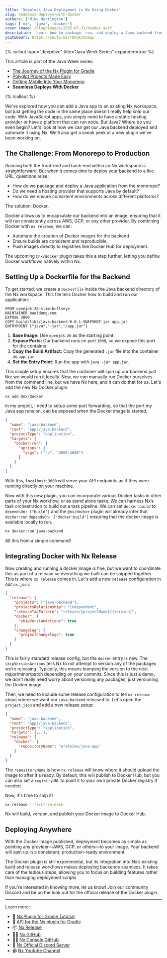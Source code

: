 ```yaml
---
title: 'Seamless Java Deployment in Nx Using Docker'
slug: seamless-deploys-with-docker
authors: ['Mike Hartington']
tags: ['nx', 'java', 'docker']
cover_image: /blog/images/2025-07-31/header.avif
description: 'Learn how to package, run, and deploy a Java backend from an Nx monorepo using the new Nx Docker plugin—automating builds, streamlining releases, and shipping production-ready containers.'
youtubeUrl: https://youtu.be/TOPxKJXUaqw
---
```


{% callout type="deepdive" title="Java Week Series" expanded=true %}

This article is part of the Java Week series:

- [The Journey of the Nx Plugin for Gradle](/blog/journey-of-the-nx-plugin-for-gradle)
- [Polyglot Projects Made Easy](/blog/spring-boot-with-nx)
- [Getting Mobile Into Your Monorepo](/blog/android-and-nx)
- **Seamless Deploys With Docker**

{% /callout %}

We've explored how you can add a Java app to an existing Nx workspace, but just getting the code in the same place doesn't really help _ship_ our code. With JavaScript apps, you simply need to have a static hosting provider or have a platform that can run node. But Java? Where do you even begin? Let's look at how we can get our Java backend deployed and automate it using Nx. We'll also get a sneak peek at a new plugin we've been working on.

## The Challenge: From Monorepo to Production

Running both the front-end and back-end within an Nx workspace is straightforward. But when it comes time to deploy your backend to a live URL, questions arise:

- How do we package and deploy a Java application from the monorepo?
- Do we need a hosting provider that supports Java by default?
- How do we ensure consistent environments across different platforms?

The solution: Docker.

Docker allows us to encapsulate our backend into an image, ensuring that it will run consistently across AWS, GCP, or any other provider. By combining Docker with `nx release`, we can:

- Automate the creation of Docker images for the backend.
- Ensure builds are consistent and reproducible.
- Push images directly to registries like Docker Hub for deployment.

The upcoming `@nx/docker` plugin takes this a step further, letting you define Docker workflows natively within Nx.

## Setting Up a Dockerfile for the Backend

To get started, we create a `Dockerfile` inside the Java backend directory of the Nx workspace. This file tells Docker how to build and run our application:

```
FROM openjdk:26-slim-bullseye
MAINTAINER baeldung.com
EXPOSE 3000
COPY build/libs/java-backend-0.0.1-SNAPSHOT.jar app.jar
ENTRYPOINT ["java","-jar","/app.jar"]
```

1. **Base Image:** Use `openjdk:26` as the starting point.
2. **Expose Ports:** Our backend runs on port `3000`, so we expose this port for the container.
3. **Copy the Build Artifact:** Copy the generated `.jar` file into the container as `app.jar`.
4. **Set the Entry Point:** Run the app with `java -jar app.jar`.

This simple setup ensures that the container will spin up our backend just like we would run it locally. Now, we can manually run Docker ourselves from the command line, but we have Nx here, and it can do that for us. Let's add the new Nx Docker plugin:

```bash
nx add @nx/docker
```

In my project, I need to setup some port forwarding, so that the port my Java app runs on, can be exposed when the Docker image is started.

```json
{
  "name": "java-backend",
  "root": "apps/java-backend",
  "projectType": "application",
  "targets": {
    "docker:run": {
      "options": {
        "args": ["-p", "3000:3000"]
      }
    }
  }
}
```

With this, `localhost:3000` will serve your API endpoints as if they were running directly on your machine.

Now with this new plugin, you can incorporate various Docker tasks in other parts of your Nx workflow, or as stand alone tasks. We can harness Nx’s task orchestration to build out a task pipeline. We can set `docker:build` to `dependsOn: ["build"]` and the `@nx/docker` plugin will already infer that `docker:run` `dependsOn: ["docker:build"]` ensuring that the docker image is available locally to run.

```bash
nx docker:run java-backend
```

All this from a simple command!

## Integrating Docker with Nx Release

Now creating and running a docker image is fine, but we want to coordinate this as part of a release so everything we built can be shipped together. This is where `nx release` comes in. Let's add a new `release` configuration in our `nx.json`:

```json
{
  "release": {
    "projects": ["java-backend"],
    "projectsRelationship": "independent",
    "releaseTagPattern": "release/{projectName}/{version}",
    "docker": {
      "skipVersionActions": true
    },
    "changelog": {
      "projectChangelogs": true
    }
  }
}
```

This is fairly standard release config, but the `docker` entry is new. The `skipVersionActions` tells Nx to not attempt to version any of the packages we’re releasing. Typically, this means bumping the version to the next major/minor/patch depending on your commits. Since this is just a demo, we don't really need worry about versioning any packages, just versioning the Docker image.

Then, we need to include some release configuration to tell `nx release` about where we want our `java-backend` released to. Let's open the `project.json` and add a new release setup:

```json
{
  "name": "java-backend",
  "root": "apps/java-backend",
  "projectType": "application",
  "targets": {...},
  "release": {
    "docker": {
      "repositoryName": "nrwlmike/java-app"
    }
  }
}
```

The `repositoryName` is how `nx release` will know where it should upload the image to after it's ready. By default, this will publish to Docker Hub, but you can also set a `registryURL` to point it to your own private Docker registry if needed.

Now, it's time to ship it!

```bash
nx release --first-release
```

Nx will build, version, and publish your Docker image to Docker Hub.

## Deploying Anywhere

With the Docker image published, deployment becomes as simple as pointing any provider—AWS, GCP, or others—to your image. Your backend will spin up in a consistent, production-ready environment.

The Docker plugin is still experimental, but its integration into Nx’s existing build and release workflows makes deploying backends seamless. It takes care of the tedious steps, allowing you to focus on building features rather than managing deployment scripts.

If you're interested in knowing more, let us know! Join our community Discord and be on the look out for the official release of the Docker plugin.

---

Learn more:

- 🌌 [Nx Plugin for Gradle Tutorial](/getting-started/tutorials/gradle-tutorial)
- 📖 [API for the Nx plugin for Gradle](/technologies/java/api)
- 📦 [Nx Release](/features/manage-releases)
- 👩‍💻 [Nx GitHub](https://github.com/nrwl/nx)
- 👩‍💻 [Nx Console GitHub](https://github.com/nrwl/nx-console)
- 💬 [Nx Official Discord Server](https://go.nx.dev/community)
- 📹 [Nx Youtube Channel](https://www.youtube.com/@nxdevtools)
